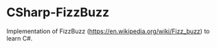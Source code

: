 # CSharp-FizzBuzz
Implementation of FizzBuzz (https://en.wikipedia.org/wiki/Fizz_buzz) to learn C#.
